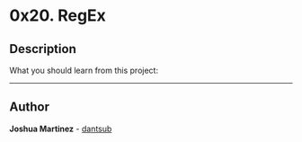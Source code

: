# 0x20. RegEx

## Description

What you should learn from this project:

---

## Author

**Joshua Martinez** - [dantsub](https://github.com/dantsub)
